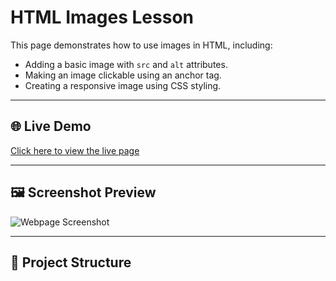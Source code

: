 # HTML Images Lesson

This page demonstrates how to use images in HTML, including:
- Adding a basic image with `src` and `alt` attributes.
- Making an image clickable using an anchor tag.
- Creating a responsive image using CSS styling.

---

## 🌐 Live Demo
[Click here to view the live page](https://saintsamuelle.github.io/FRONTEND-LEARNING-PROGRESS/HTML/FOUNDATIONS/Images/images.html)

---

## 🖼 Screenshot Preview
![Webpage Screenshot](screenshot.png)

---

## 📂 Project Structure

